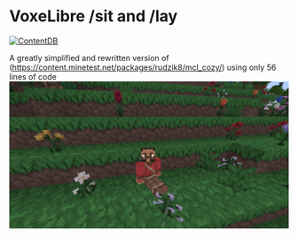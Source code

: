 # VoxeLibre /sit and /lay
[![ContentDB](https://content.minetest.net/packages/VoxelForge/vlf_cozy/shields/downloads/)](https://content.minetest.net/packages/VoxelForge/vlf_cozy/)

A greatly simplified and rewritten version of (https://content.minetest.net/packages/rudzik8/mcl_cozy/) using only 56 lines of code
![Screenshot](screenshot.png)
